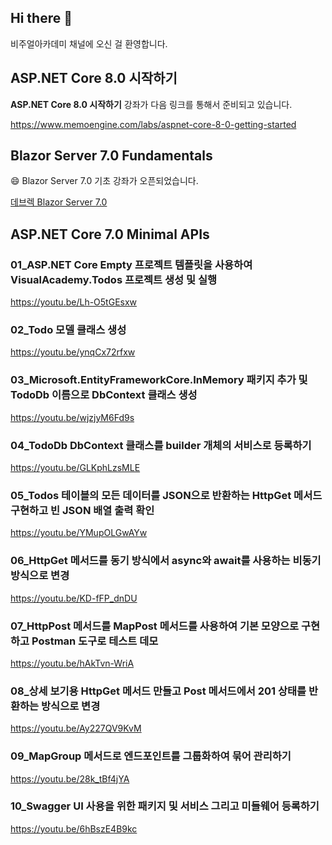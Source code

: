 ## Hi there 👋

비주얼아카데미 채널에 오신 걸 환영합니다.

## ASP.NET Core 8.0 시작하기 

**ASP.NET Core 8.0 시작하기** 강좌가 다음 링크를 통해서 준비되고 있습니다.

https://www.memoengine.com/labs/aspnet-core-8-0-getting-started

## Blazor Server 7.0 Fundamentals 

😄 Blazor Server 7.0 기초 강좌가 오픈되었습니다.

[데브렉 Blazor Server 7.0](http://www.devlec.com/?_pageVariable=strdown_v4&code=PT001TB4349&method=S&relation=PT001TB4349_BlazorServer)

## ASP.NET Core 7.0 Minimal APIs

### 01_ASP.NET Core Empty 프로젝트 템플릿을 사용하여 VisualAcademy.Todos 프로젝트 생성 및 실행

https://youtu.be/Lh-O5tGEsxw

### 02_Todo 모델 클래스 생성

https://youtu.be/ynqCx72rfxw

### 03_Microsoft.EntityFrameworkCore.InMemory 패키지 추가 및 TodoDb 이름으로 DbContext 클래스 생성

https://youtu.be/wjzjyM6Fd9s

### 04_TodoDb DbContext 클래스를 builder 개체의 서비스로 등록하기

https://youtu.be/GLKphLzsMLE

### 05_Todos 테이블의 모든 데이터를 JSON으로 반환하는 HttpGet 메서드 구현하고 빈 JSON 배열 출력 확인

https://youtu.be/YMupOLGwAYw

### 06_HttpGet 메서드를 동기 방식에서 async와 await를 사용하는 비동기 방식으로 변경

https://youtu.be/KD-fFP_dnDU

### 07_HttpPost 메서드를 MapPost 메서드를 사용하여 기본 모양으로 구현하고 Postman 도구로 테스트 데모

https://youtu.be/hAkTvn-WriA

### 08_상세 보기용 HttpGet 메서드 만들고 Post 메서드에서 201 상태를 반환하는 방식으로 변경

https://youtu.be/Ay227QV9KvM

### 09_MapGroup 메서드로 엔드포인트를 그룹화하여 묶어 관리하기

https://youtu.be/28k_tBf4jYA

### 10_Swagger UI 사용을 위한 패키지 및 서비스 그리고 미들웨어 등록하기

https://youtu.be/6hBszE4B9kc
